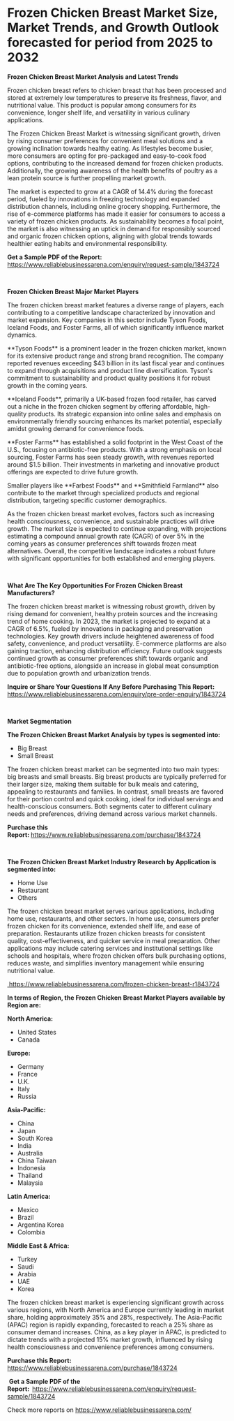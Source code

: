 <p><h1>Frozen Chicken Breast Market Size, Market Trends, and Growth Outlook forecasted for period from 2025 to 2032</h1></p><p><strong>Frozen Chicken Breast Market Analysis and Latest Trends</strong></p>
<p><p>Frozen chicken breast refers to chicken breast that has been processed and stored at extremely low temperatures to preserve its freshness, flavor, and nutritional value. This product is popular among consumers for its convenience, longer shelf life, and versatility in various culinary applications.</p><p>The Frozen Chicken Breast Market is witnessing significant growth, driven by rising consumer preferences for convenient meal solutions and a growing inclination towards healthy eating. As lifestyles become busier, more consumers are opting for pre-packaged and easy-to-cook food options, contributing to the increased demand for frozen chicken products. Additionally, the growing awareness of the health benefits of poultry as a lean protein source is further propelling market growth.</p><p>The market is expected to grow at a CAGR of 14.4% during the forecast period, fueled by innovations in freezing technology and expanded distribution channels, including online grocery shopping. Furthermore, the rise of e-commerce platforms has made it easier for consumers to access a variety of frozen chicken products. As sustainability becomes a focal point, the market is also witnessing an uptick in demand for responsibly sourced and organic frozen chicken options, aligning with global trends towards healthier eating habits and environmental responsibility.</p></p>
<p><strong>Get a Sample PDF of the Report:&nbsp;</strong> <a href="https://www.reliablebusinessarena.com/enquiry/request-sample/1843724?utm_campaign=2106&utm_medium=2&utm_source=Github&utm_content=ia&utm_term=14022025&utm_id=frozen-chicken-breast">https://www.reliablebusinessarena.com/enquiry/request-sample/1843724</a></p>
<p>&nbsp;</p>
<p><strong>Frozen Chicken Breast Major Market Players</strong></p>
<p><p>The frozen chicken breast market features a diverse range of players, each contributing to a competitive landscape characterized by innovation and market expansion. Key companies in this sector include Tyson Foods, Iceland Foods, and Foster Farms, all of which significantly influence market dynamics.</p><p>**Tyson Foods** is a prominent leader in the frozen chicken market, known for its extensive product range and strong brand recognition. The company reported revenues exceeding $43 billion in its last fiscal year and continues to expand through acquisitions and product line diversification. Tyson's commitment to sustainability and product quality positions it for robust growth in the coming years.</p><p>**Iceland Foods**, primarily a UK-based frozen food retailer, has carved out a niche in the frozen chicken segment by offering affordable, high-quality products. Its strategic expansion into online sales and emphasis on environmentally friendly sourcing enhances its market potential, especially amidst growing demand for convenience foods.</p><p>**Foster Farms** has established a solid footprint in the West Coast of the U.S., focusing on antibiotic-free products. With a strong emphasis on local sourcing, Foster Farms has seen steady growth, with revenues reported around $1.5 billion. Their investments in marketing and innovative product offerings are expected to drive future growth.</p><p>Smaller players like **Farbest Foods** and **Smithfield Farmland** also contribute to the market through specialized products and regional distribution, targeting specific customer demographics. </p><p>As the frozen chicken breast market evolves, factors such as increasing health consciousness, convenience, and sustainable practices will drive growth. The market size is expected to continue expanding, with projections estimating a compound annual growth rate (CAGR) of over 5% in the coming years as consumer preferences shift towards frozen meat alternatives. Overall, the competitive landscape indicates a robust future with significant opportunities for both established and emerging players.</p></p>
<p>&nbsp;</p>
<p><strong>What Are The Key Opportunities For Frozen Chicken Breast Manufacturers?</strong></p>
<p><p>The frozen chicken breast market is witnessing robust growth, driven by rising demand for convenient, healthy protein sources and the increasing trend of home cooking. In 2023, the market is projected to expand at a CAGR of 6.5%, fueled by innovations in packaging and preservation technologies. Key growth drivers include heightened awareness of food safety, convenience, and product versatility. E-commerce platforms are also gaining traction, enhancing distribution efficiency. Future outlook suggests continued growth as consumer preferences shift towards organic and antibiotic-free options, alongside an increase in global meat consumption due to population growth and urbanization trends.</p></p>
<p><strong>Inquire or Share Your Questions If Any Before Purchasing This Report:</strong> <a href="https://www.reliablebusinessarena.com/enquiry/pre-order-enquiry/1843724?utm_campaign=2106&utm_medium=2&utm_source=Github&utm_content=ia&utm_term=14022025&utm_id=frozen-chicken-breast">https://www.reliablebusinessarena.com/enquiry/pre-order-enquiry/1843724</a></p>
<p>&nbsp;</p>
<p><strong>Market Segmentation</strong></p>
<p><strong>The Frozen Chicken Breast Market Analysis by types is segmented into:</strong></p>
<p><ul><li>Big Breast</li><li>Small Breast</li></ul></p>
<p><p>The frozen chicken breast market can be segmented into two main types: big breasts and small breasts. Big breast products are typically preferred for their larger size, making them suitable for bulk meals and catering, appealing to restaurants and families. In contrast, small breasts are favored for their portion control and quick cooking, ideal for individual servings and health-conscious consumers. Both segments cater to different culinary needs and preferences, driving demand across various market channels.</p></p>
<p><strong>Purchase this Report:&nbsp;</strong><a href="https://www.reliablebusinessarena.com/purchase/1843724?utm_campaign=2106&utm_medium=2&utm_source=Github&utm_content=ia&utm_term=14022025&utm_id=frozen-chicken-breast">https://www.reliablebusinessarena.com/purchase/1843724</a></p>
<p>&nbsp;</p>
<p><strong>The Frozen Chicken Breast Market Industry Research by Application is segmented into:</strong></p>
<p><ul><li>Home Use</li><li>Restaurant</li><li>Others</li></ul></p>
<p><p>The frozen chicken breast market serves various applications, including home use, restaurants, and other sectors. In home use, consumers prefer frozen chicken for its convenience, extended shelf life, and ease of preparation. Restaurants utilize frozen chicken breasts for consistent quality, cost-effectiveness, and quicker service in meal preparation. Other applications may include catering services and institutional settings like schools and hospitals, where frozen chicken offers bulk purchasing options, reduces waste, and simplifies inventory management while ensuring nutritional value.</p></p>
<p><a href="https://www.reliablebusinessarena.com/frozen-chicken-breast-r1843724?utm_campaign=2106&utm_medium=2&utm_source=Github&utm_content=ia&utm_term=14022025&utm_id=frozen-chicken-breast">&nbsp;https://www.reliablebusinessarena.com/frozen-chicken-breast-r1843724</a></p>
<p><strong>In terms of Region, the Frozen Chicken Breast Market Players available by Region are:</strong></p>
<p>
    <p> <strong> North America: </strong>
        <ul>
            <li>United States</li>
            <li>Canada</li>
        </ul>
        </p> 
    <p> <strong> Europe: </strong>
        <ul>
            <li>Germany</li>
            <li>France</li>
            <li>U.K.</li>
            <li>Italy</li>
            <li>Russia</li>
        </ul>
        </p> 
    <p> <strong> Asia-Pacific: </strong>
        <ul>
            <li>China</li>
            <li>Japan</li>
            <li>South Korea</li>
            <li>India</li>
            <li>Australia</li>
            <li>China Taiwan</li>
            <li>Indonesia</li>
            <li>Thailand</li>
            <li>Malaysia</li>
        </ul>
        </p> 
    <p> <strong> Latin America: </strong>
        <ul>
            <li>Mexico</li>
            <li>Brazil</li>
            <li>Argentina Korea</li>
            <li>Colombia</li>
        </ul>
        </p> 
    <p> <strong> Middle East & Africa: </strong>
        <ul>
            <li>Turkey</li>
            <li>Saudi</li>
            <li>Arabia</li>
            <li>UAE</li>
            <li>Korea</li>
        </ul>
    </p>
    </p>
<p><p>The frozen chicken breast market is experiencing significant growth across various regions, with North America and Europe currently leading in market share, holding approximately 35% and 28%, respectively. The Asia-Pacific (APAC) region is rapidly expanding, forecasted to reach a 25% share as consumer demand increases. China, as a key player in APAC, is predicted to dictate trends with a projected 15% market growth, influenced by rising health consciousness and convenience preferences among consumers.</p></p>
<p><strong>Purchase this Report: </strong><a href="https://www.reliablebusinessarena.com/purchase/1843724?utm_campaign=2106&utm_medium=2&utm_source=Github&utm_content=ia&utm_term=14022025&utm_id=frozen-chicken-breast">https://www.reliablebusinessarena.com/purchase/1843724</a></p>
<p>&nbsp;<strong>Get a Sample PDF of the Report:&nbsp;&nbsp;</strong><a href="https://www.reliablebusinessarena.com/enquiry/request-sample/1843724?utm_campaign=2106&utm_medium=2&utm_source=Github&utm_content=ia&utm_term=14022025&utm_id=frozen-chicken-breast">https://www.reliablebusinessarena.com/enquiry/request-sample/1843724</a></p>
<p><strong></strong></p>
<p>Check more reports on <a href="https://www.reliablebusinessarena.com/?utm_campaign=2106&utm_medium=2&utm_source=Github&utm_content=ia&utm_term=14022025&utm_id=frozen-chicken-breast">https://www.reliablebusinessarena.com/</a></p>